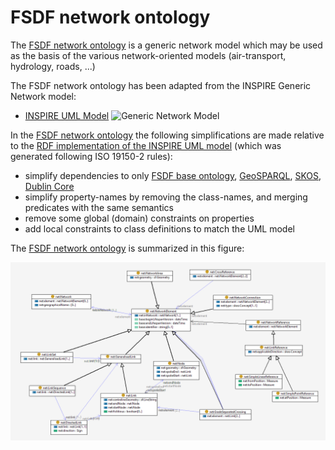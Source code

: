 # FSDF network ontology

The [FSDF network ontology](rdf/network.ttl) is a generic network model which may be used as the basis of the various network-oriented models (air-transport, hydrology, roads, ...)

The FSDF network ontology has been adapted from the INSPIRE Generic Network model:

- [INSPIRE UML Model](https://inspire.ec.europa.eu/data-model/approved/r4618-ir/html/index.htm?goto=2:1:9:6:7586)
![Generic Network Model](https://inspire.ec.europa.eu/data-model/approved/r4618-ir/html/EARoot/EA3/EA1/EA5/EA9011.png)

In the [FSDF network ontology](rdf/network.ttl) the following simplifications are made relative to the [RDF implementation of the INSPIRE UML model](https://github.com/inspire-eu-rdf/inspire-rdf-vocabularies/tree/master/net) (which was generated following ISO 19150-2 rules):

- simplify dependencies to only [FSDF base ontology](rdf/base.ttl), [GeoSPARQL](http://www.opengis.net/ont/geosparql), [SKOS](http://www.w3.org/2004/02/skos/core), [Dublin Core](http://purl.org/dc/terms/)
- simplify property-names by removing the class-names, and merging predicates with the same semantics
- remove some global (domain) constraints on properties
- add local constraints to class definitions to match the UML model

The [FSDF network ontology](rdf/network.ttl) is summarized in this figure: 

![FSDF Network ontology](images/FSDF-net-ontology.png)
